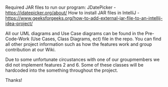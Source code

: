 Required JAR files to run our program:
JDatePicker - https://jdatepicker.org/about/
How to install JAR files in IntelliJ - https://www.geeksforgeeks.org/how-to-add-external-jar-file-to-an-intellij-idea-project/

All our UML diagrams and Use Case diagrams can be found in the Pre-Code-Work (Use Cases, Class Diagrams, ect) file in the repo. You can find all other project information such as how the features work and group contribution at our Wiki. 

Due to some unfortunate circustances with one of our groupmembers we did not implement features 2 and 6. Some of these classes will be hardcoded into the something throughout the project.

Thanks!

